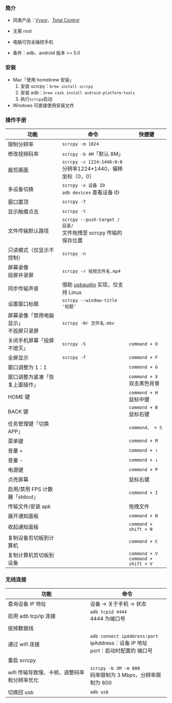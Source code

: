 ### 简介

- 同类产品：[Vysor](https://www.vysor.io/)、[Total Control](http://tc.sigma-rt.com.cn/)

- 无需 root
- 电脑可完全操控手机
- 条件：adb、android 版本 >= 5.0

### 安装

- Mac「使用 homebrew 安装」
  1. 安装 scrcpy：`brew install scrcpy`
  2. 安装 adb：`brew cask install android-platform-tools`
  3. 执行`scrcpy`启动
- Windows 可直接使用安装文件

### 操作手册

| 功能                                       | 命令                                                         | 快捷键                                   |
| ------------------------------------------ | ------------------------------------------------------------ | ---------------------------------------- |
| 限制分辨率                                 | `scrcpy -m 1024`                                             |                                          |
| 修改视频码率                               | `scrcpy -b 4M`「默认 8M」                                    |                                          |
| 裁剪画面                                   | `scrcpy -c 1224:1440:0:0`<br />分辨率1224*1440，偏移坐标（0，0） |                                          |
| 多设备切换                                 | `scrcpy -s 设备 ID`<br />`adb devices` 查看设备 ID           |                                          |
| 窗口置顶                                   | `scrcpy -T`                                                  |                                          |
| 显示触摸点击                               | `scrcpy -t`                                                  |                                          |
| 文件传输默认路径                           | `scrcpy --push-target /目录/`<br />文件拖拽至 scrcpy 传输的保存位置 |                                          |
| 只读模式（仅显示不控制）                   | `scrcpy -n`                                                  |                                          |
| 屏幕录像<br />投屏并录屏                   | `scrcpy -r 视频文件名.mp4`                                   |                                          |
| 同步传输声音                               | 借助 [usbaudio](https://github.com/rom1v/usbaudio) 实现，仅支持 Linux |                                          |
| 设置窗口标题                               | `scrcpy --window-title '标题‘`                               |                                          |
| 屏幕录像「禁用电脑显示」<br />不投屏只录屏 | `scrcpy -Nr 文件名.mkv`                                      |                                          |
| 关闭手机屏幕「投屏不熄灭」                 | `scrcpy -S`                                                  | `command + O`                            |
| 全屏显示                                   | `scrcpy -f`                                                  | `commond + F`                            |
| 窗口调整为 1：1                            |                                                              | `commond + G`                            |
| 窗口调整为紧凑「恢复上面操作」             |                                                              | `commond + X`<br />双击黑色背景          |
| HOME 键                                    |                                                              | `commond + H`<br />鼠标中键              |
| BACK 键                                    |                                                              | `commond + B`<br />鼠标右键              |
| 任务管理键「切换 APP」                     |                                                              | `commond、 + S`                          |
| 菜单键                                     |                                                              | `commond + M`                            |
| 音量 +                                     |                                                              | `commond + ↑`                            |
| 音量 -                                     |                                                              | `commond + ↓`                            |
| 电源键                                     |                                                              | `commond + P`                            |
| 点亮屏幕                                   |                                                              | 鼠标右键                                 |
| 启用/禁用 FPS 计数器「stdout」             |                                                              | `commond + I`                            |
| 传输文件/安装 apk                          |                                                              | 拖拽文件                                 |
| 展开通知面板                               |                                                              | `command + N`                            |
| 收起通知面板                               |                                                              | `command + shift + N`                    |
| 复制设备剪切板到计算机                     |                                                              | `command + C`                            |
| 复制计算机剪切板到设备                     |                                                              | `commond + V`<br />`command + shift + V` |

### 无线连接

| 功能                                        | 命令                                                         |
| ------------------------------------------- | ------------------------------------------------------------ |
| 查询设备 IP 地址                            | 设备 → 关于手机 → 状态                                       |
| 启用 adb tcp/ip 连接                        | `adb tcpid 4444`<br />4444 为端口号                          |
| 拔掉数据线                                  |                                                              |
| 通过 wifi 连接                              | `adb connect ipAddress:port`<br />ipAddress：设备 IP 地址<br />port：启动时配置的 端口号 |
| 重启 scrcpy                                 |                                                              |
| wifi 传输导致慢、卡顿，调整码率和分辨率优化 | `scrcpy -b 3M -m 800`<br />码率限制为 3 Mbps，分辨率限制为 800 |
| 切换回 usb                                  | `adb usb`                                                    |


